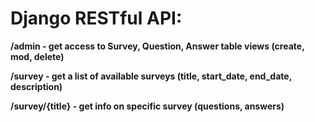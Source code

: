 
# Django RESTful API:
**/admin - get access to Survey, Question, Answer table views (create, mod, delete)**

**/survey - get a list of available surveys (title, start_date, end_date, description)**

**/survey/{title} - get info on specific survey (questions, answers)**

